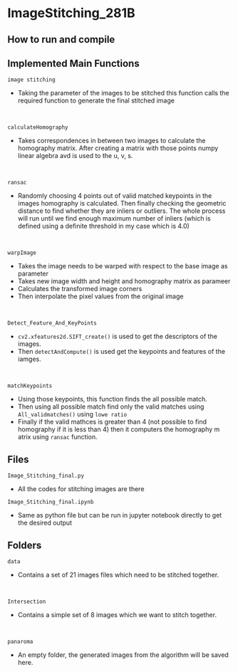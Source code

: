 # ImageStitching_281B
## How to run and compile

## Implemented Main Functions
`image stitching`
- Taking the parameter of the images to be stitched this function calls the required function to generate the final stitched image

<br />

`calculateHomography`
- Takes correspondences in between two images to calculate the homography matrix. After creating a matrix with those points numpy linear algebra avd is used to the u, v, s.
<br />

`ransac`
- Randomly choosing 4 points out of valid matched keypoints in the images homography is calculated. Then finally checking the geometric distance to find whether they are inliers or outliers. The whole process will run until we find enough maximum number of inliers (which is defined using a definite threshold in my case which is 4.0)
<br />

`warpImage`
- Takes the image needs to be warped with respect to the base image as parameter
- Takes new image width and height and homography matrix as parameer
- Calculates the transformed image corners 
- Then interpolate the pixel values from the original image

<br />

`Detect_Feature_And_KeyPoints`
- `cv2.xfeatures2d.SIFT_create()` is used to get the descriptors of the images.
- Then `detectAndCompute()` is used get the keypoints and features of the iamges.
<br/>

`matchKeypoints`
- Using those keypoints, this function finds the all possible match.
- Then using all possible match find only the valid matches using `All_validmatches()` using `lowe ratio`
- Finally if the valid mathces is greater than 4 (not possible to find homography if it is less than 4) then it computers the homography m atrix using `ransac` function.




## Files
`Image_Stitching_final.py`
- All the codes for stitching images are there

`Image_Stitching_final.ipynb`
- Same as python file but can be run in jupyter notebook directly to get the desired output

## Folders
`data`
- Contains a set of 21 images files which need to be stitched together.
<br />

`Intersection`
- Contains a simple set of 8 images which we want to stitch together.
<br />

`panaroma`
- An empty folder, the generated images from the algorithm will be saved here.

